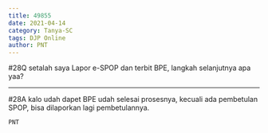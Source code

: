 ```yaml
---
title: 49855
date: 2021-04-14
category: Tanya-SC
tags: DJP Online
author: PNT
---
```


#28Q setalah saya Lapor e-SPOP dan terbit BPE, langkah selanjutnya apa yaa?

---

#28A kalo udah dapet BPE udah selesai prosesnya, kecuali ada pembetulan SPOP, bisa dilaporkan lagi pembetulannya.

`PNT`
